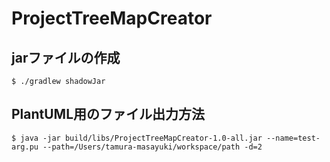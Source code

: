 # ProjectTreeMapCreator 
## jarファイルの作成
```shell
$ ./gradlew shadowJar
```
## PlantUML用のファイル出力方法
```shell
$ java -jar build/libs/ProjectTreeMapCreator-1.0-all.jar --name=test-arg.pu --path=/Users/tamura-masayuki/workspace/path -d=2
```